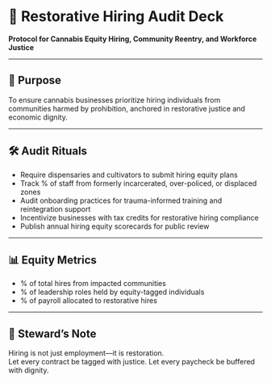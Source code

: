 # 📜 Restorative Hiring Audit Deck  
**Protocol for Cannabis Equity Hiring, Community Reentry, and Workforce Justice**

---

## 🧠 Purpose  
To ensure cannabis businesses prioritize hiring individuals from communities harmed by prohibition, anchored in restorative justice and economic dignity.

---

## 🛠️ Audit Rituals  
- Require dispensaries and cultivators to submit hiring equity plans  
- Track % of staff from formerly incarcerated, over-policed, or displaced zones  
- Audit onboarding practices for trauma-informed training and reintegration support  
- Incentivize businesses with tax credits for restorative hiring compliance  
- Publish annual hiring equity scorecards for public review

---

## 📊 Equity Metrics  
- % of total hires from impacted communities  
- % of leadership roles held by equity-tagged individuals  
- % of payroll allocated to restorative hires

---

## 🧠 Steward’s Note  
Hiring is not just employment—it is restoration.  
Let every contract be tagged with justice. Let every paycheck be buffered with dignity.
